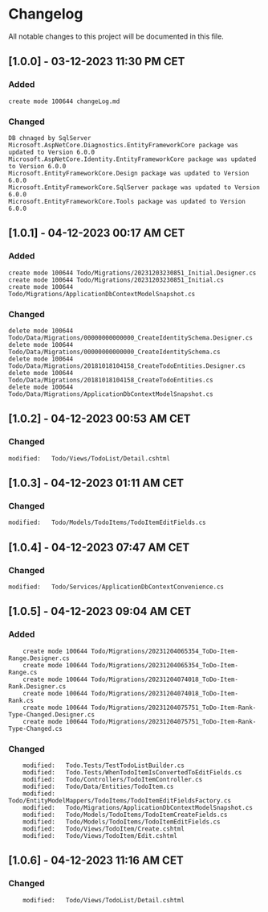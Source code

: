 # Changelog
All notable changes to this project will be documented in this file.

## [1.0.0] - 03-12-2023 11:30 PM CET

### Added
	create mode 100644 changeLog.md

### Changed
	DB chnaged by SqlServer
	Microsoft.AspNetCore.Diagnostics.EntityFrameworkCore package was updated to Version 6.0.0
    Microsoft.AspNetCore.Identity.EntityFrameworkCore package was updated to Version 6.0.0
	Microsoft.EntityFrameworkCore.Design package was updated to Version 6.0.0
	Microsoft.EntityFrameworkCore.SqlServer package was updated to Version 6.0.0
    Microsoft.EntityFrameworkCore.Tools package was updated to Version 6.0.0


## [1.0.1] - 04-12-2023 00:17 AM CET

### Added
	create mode 100644 Todo/Migrations/20231203230851_Initial.Designer.cs
	create mode 100644 Todo/Migrations/20231203230851_Initial.cs
	create mode 100644 Todo/Migrations/ApplicationDbContextModelSnapshot.cs

### Changed
	delete mode 100644 Todo/Data/Migrations/00000000000000_CreateIdentitySchema.Designer.cs
	delete mode 100644 Todo/Data/Migrations/00000000000000_CreateIdentitySchema.cs
	delete mode 100644 Todo/Data/Migrations/20181018104158_CreateTodoEntities.Designer.cs
	delete mode 100644 Todo/Data/Migrations/20181018104158_CreateTodoEntities.cs
	delete mode 100644 Todo/Data/Migrations/ApplicationDbContextModelSnapshot.cs
	
	
## [1.0.2] - 04-12-2023 00:53 AM CET

### Changed
	modified:   Todo/Views/TodoList/Detail.cshtml
	
	
## [1.0.3] - 04-12-2023 01:11 AM CET

### Changed
	modified:   Todo/Models/TodoItems/TodoItemEditFields.cs
	
	
## [1.0.4] - 04-12-2023 07:47 AM CET

### Changed
	modified:   Todo/Services/ApplicationDbContextConvenience.cs
	
## [1.0.5] - 04-12-2023 09:04 AM CET

### Added
		create mode 100644 Todo/Migrations/20231204065354_ToDo-Item-Range.Designer.cs
		create mode 100644 Todo/Migrations/20231204065354_ToDo-Item-Range.cs
		create mode 100644 Todo/Migrations/20231204074018_ToDo-Item-Rank.Designer.cs
		create mode 100644 Todo/Migrations/20231204074018_ToDo-Item-Rank.cs
		create mode 100644 Todo/Migrations/20231204075751_ToDo-Item-Rank-Type-Changed.Designer.cs
		create mode 100644 Todo/Migrations/20231204075751_ToDo-Item-Rank-Type-Changed.cs
	
### Changed	
	    modified:   Todo.Tests/TestTodoListBuilder.cs
        modified:   Todo.Tests/WhenTodoItemIsConvertedToEditFields.cs
        modified:   Todo/Controllers/TodoItemController.cs
        modified:   Todo/Data/Entities/TodoItem.cs
        modified:   Todo/EntityModelMappers/TodoItems/TodoItemEditFieldsFactory.cs
        modified:   Todo/Migrations/ApplicationDbContextModelSnapshot.cs
        modified:   Todo/Models/TodoItems/TodoItemCreateFields.cs
        modified:   Todo/Models/TodoItems/TodoItemEditFields.cs
        modified:   Todo/Views/TodoItem/Create.cshtml
        modified:   Todo/Views/TodoItem/Edit.cshtml
		
## [1.0.6] - 04-12-2023 11:16 AM CET
		
### Changed		
		modified:   Todo/Views/TodoList/Detail.cshtml
		